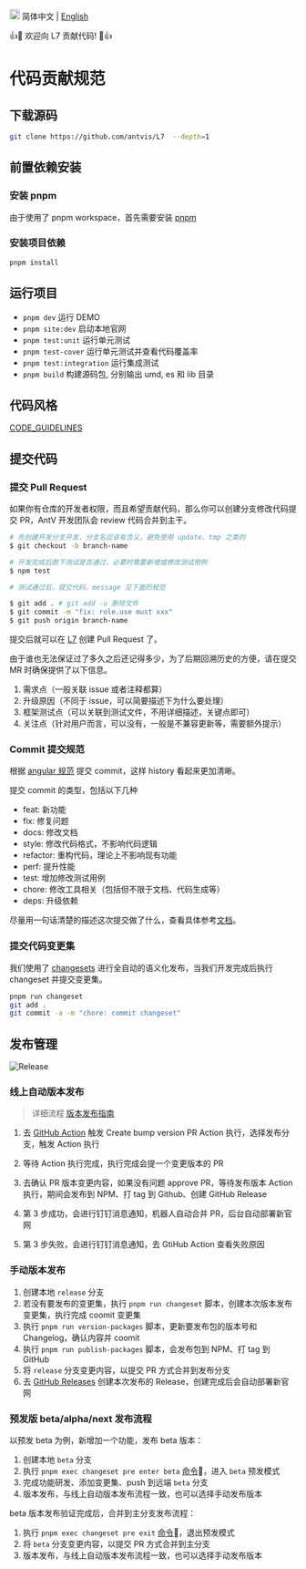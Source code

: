 <img src="https://gw.alipayobjects.com/zos/antfincdn/R8sN%24GNdh6/language.svg" width="18"> 简体中文 | [English](./CONTRIBUTING.en-US.md)

👍🎉 欢迎向 L7 贡献代码! 🎉👍

# 代码贡献规范

## 下载源码

```bash
git clone https://github.com/antvis/L7  --depth=1
```

## 前置依赖安装

### 安装 pnpm

由于使用了 pnpm workspace，首先需要安装 [pnpm](https://pnpm.io/installation)

### 安装项目依赖

```bash
pnpm install
```

## 运行项目

- `pnpm dev` 运行 DEMO
- `pnpm site:dev` 启动本地官网
- `pnpm test:unit` 运行单元测试
- `pnpm test-cover` 运行单元测试并查看代码覆盖率
- `pnpm test:integration` 运行集成测试
- `pnpm build` 构建源码包, 分别输出 umd, es 和 lib 目录

## 代码风格

[CODE_GUIDELINES](./CODE_GUIDELINES.md)

## 提交代码

### 提交 Pull Request

如果你有仓库的开发者权限，而且希望贡献代码，那么你可以创建分支修改代码提交 PR，AntV 开发团队会 review 代码合并到主干。

```bash
# 先创建开发分支开发，分支名应该有含义，避免使用 update、tmp 之类的
$ git checkout -b branch-name

# 开发完成后跑下测试是否通过，必要时需要新增或修改测试用例
$ npm test

# 测试通过后，提交代码，message 见下面的规范

$ git add . # git add -u 删除文件
$ git commit -m "fix: role.use must xxx"
$ git push origin branch-name
```

提交后就可以在 [L7](https://github.com/antvis/l7/pulls) 创建 Pull Request 了。

由于谁也无法保证过了多久之后还记得多少，为了后期回溯历史的方便，请在提交 MR 时确保提供了以下信息。

1. 需求点（一般关联 issue 或者注释都算）
2. 升级原因（不同于 issue，可以简要描述下为什么要处理）
3. 框架测试点（可以关联到测试文件，不用详细描述，关键点即可）
4. 关注点（针对用户而言，可以没有，一般是不兼容更新等，需要额外提示）

### Commit 提交规范

根据 [angular 规范](https://github.com/angular/angular.js/blob/master/CONTRIBUTING.md#commit-message-format) 提交 commit，这样 history 看起来更加清晰。

提交 commit 的类型，包括以下几种

- feat: 新功能
- fix: 修复问题
- docs: 修改文档
- style: 修改代码格式，不影响代码逻辑
- refactor: 重构代码，理论上不影响现有功能
- perf: 提升性能
- test: 增加修改测试用例
- chore: 修改工具相关（包括但不限于文档、代码生成等）
- deps: 升级依赖

尽量用一句话清楚的描述这次提交做了什么，查看具体参考[文档](https://docs.google.com/document/d/1QrDFcIiPjSLDn3EL15IJygNPiHORgU1_OOAqWjiDU5Y/edit)。

### 提交代码变更集

我们使用了 [changesets](https://github.com/changesets/changesets) 进行全自动的语义化发布，当我们开发完成后执行 changeset 并提交变更集。

```bash
pnpm run changeset
git add .
git commit -a -m "chore: commit changeset"
```

## 发布管理

![Release](https://github.com/antvis/L7/assets/26923747/edf6b817-c699-4fbf-8168-0da1cb429031)

### 线上自动版本发布

> 详细流程 [版本发布指南](https://www.yuque.com/antv/l7/qqburqndl8g584kw?singleDoc)

1. 去 [GitHub Action](https://github.com/antvis/L7/actions/workflows/create-bumb-version-pr.yml) 触发 Create bump version PR Action 执行，选择发布分支，触发 Action 执行

2. 等待 Action 执行完成，执行完成会提一个变更版本的 PR

3. 去确认 PR 版本变更内容，如果没有问题 approve PR，等待发布版本 Action 执行，期间会发布到 NPM、打 tag 到 Github、创建 GitHub Release

4. 第 3 步成功，会进行钉钉消息通知，机器人自动合并 PR，后台自动部署新官网

5. 第 3 步失败，会进行钉钉消息通知，去 GtiHub Action 查看失败原因

### 手动版本发布

1. 创建本地 `release` 分支
2. 若没有要发布的变更集，执行 `pnpm run changeset` 脚本，创建本次版本发布变更集，执行完成 coomit 变更集
3. 执行 `pnpm run version-packages` 脚本，更新要发布包的版本号和 Changelog，确认内容并 coomit
4. 执行 `pnpm run publish-packages` 脚本，会发布包到 NPM、打 tag 到 GitHub
5. 将 `release` 分支变更内容，以提交 PR 方式合并到发布分支
6. 去 [GitHub Releases](https://github.com/antvis/L7/releases) 创建本次发布的 Release，创建完成后会自动部署新官网

### 预发版 beta/alpha/next 发布流程

以预发 beta 为例，新增加一个功能，发布 beta 版本：

1. 创建本地 `beta` 分支
2. 执行 `pnpm exec changeset pre enter beta` [命令](https://github.com/changesets/changesets/blob/main/docs/command-line-options.md#pre)🔗，进入 `beta` 预发模式
3. 完成功能研发、添加变更集、push 到远端 `beta` 分支
4. 版本发布，与线上自动版本发布流程一致，也可以选择手动发布版本

beta 版本发布验证完成后，合并到主分支发布流程：

1. 执行 `pnpm exec changeset pre exit` [命令](https://github.com/changesets/changesets/blob/main/docs/command-line-options.md#pre)🔗，退出预发模式
2. 将 `beta` 分支变更内容，以提交 PR 方式合并到主分支
3. 版本发布，与线上自动版本发布流程一致，也可以选择手动发布版本
